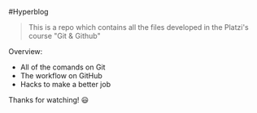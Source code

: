 #Hyperblog

> This is a repo which contains all the files developed in the Platzi's course "Git & Github"

Overview:

- All of the comands on Git
- The workflow on GitHub
- Hacks to make a better job

Thanks for watching! 😃
